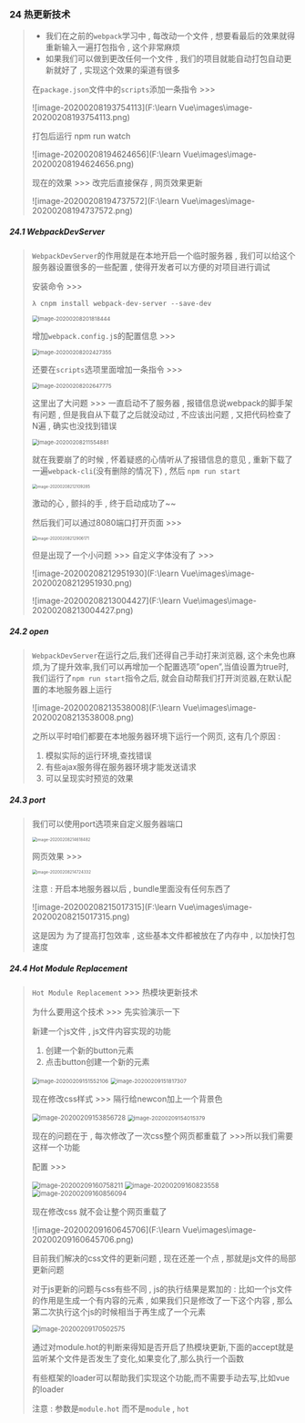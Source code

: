 ### 24 热更新技术

> - 我们在之前的`webpack`学习中 , 每改动一个文件 , 想要看最后的效果就得重新输入一遍打包指令 , 这个非常麻烦
> - 如果我们可以做到更改任何一个文件 , 我们的项目就能自动打包自动更新就好了 , 实现这个效果的渠道有很多
>
> 在`package.json`文件中的`scripts`添加一条指令 >>>
>
> ![image-20200208193754113](F:\learn Vue\images\image-20200208193754113.png)
>
> 打包后运行 npm run watch
>
> ![image-20200208194624656](F:\learn Vue\images\image-20200208194624656.png)
>
> 现在的效果 >>> 改完后直接保存 , 网页效果更新
>
> ![image-20200208194737572](F:\learn Vue\images\image-20200208194737572.png)

##### 24.1 WebpackDevServer

> `WebpackDevServer`的作用就是在本地开启一个临时服务器 , 我们可以给这个服务器设置很多的一些配置 , 使得开发者可以方便的对项目进行调试
>
> 安装命令 >>>
>
> ```nginx
> λ cnpm install webpack-dev-server --save-dev
> ```
>
> <img src="F:\learn Vue\images\image-20200208201818444.png" alt="image-20200208201818444" style="zoom:67%;" />
>
> 增加`webpack.config.j`s的配置信息 >>>
>
> <img src="F:\learn Vue\images\image-20200208202427355.png" alt="image-20200208202427355" style="zoom:67%;" />
>
> 还要在`scripts`选项里面增加一条指令 >>>
>
> <img src="F:\learn Vue\images\image-20200208202647775.png" alt="image-20200208202647775" style="zoom:67%;" />
>
> 这里出了大问题 >>> 一直启动不了服务器 , 报错信息说webpack的脚手架有问题 , 但是我自从下载了之后就没动过 , 不应该出问题 , 又把代码检查了N遍 , 确实也没找到错误 
>
> <img src="F:\learn Vue\images\image-20200208211554881.png" alt="image-20200208211554881" style="zoom:67%;" />
>
> 就在我要崩了的时候 , 怀着疑惑的心情听从了报错信息的意见 , 重新下载了一遍`webpack-cli`(没有删除的情况下) , 然后 `npm run start`
>
> <img src="F:\learn Vue\images\image-20200208212109285.png" alt="image-20200208212109285" style="zoom:50%;" />
>
> 激动的心 , 颤抖的手 , 终于启动成功了~~
>
> 然后我们可以通过8080端口打开页面 >>>
>
> <img src="F:\learn Vue\images\image-20200208212906171.png" alt="image-20200208212906171" style="zoom:50%;" />
>
> 但是出现了一个小问题 >>> 自定义字体没有了 >>> 
>
> ![image-20200208212951930](F:\learn Vue\images\image-20200208212951930.png)
>
> ![image-20200208213004427](F:\learn Vue\images\image-20200208213004427.png)

##### 24.2 open

> `WebpackDevServer`在运行之后,我们还得自己手动打来浏览器, 这个未免也麻烦,为了提升效率,我们可以再增加一个配置选项”open”,当值设置为true时,我们运行了`npm run start`指令之后, 就会自动帮我们打开浏览器,在默认配置的本地服务器上运行
>
> ![image-20200208213538008](F:\learn Vue\images\image-20200208213538008.png)
>
> 之所以平时咱们都要在本地服务器环境下运行一个网页, 这有几个原因 :
>
> 1. 模拟实际的运行环境,查找错误
> 2. 有些ajax服务得在服务器环境才能发送请求
> 3. 可以呈现实时预览的效果

##### 24.3 port

> 我们可以使用port选项来自定义服务器端口
>
> <img src="F:\learn Vue\images\image-20200208214618482.png" alt="image-20200208214618482" style="zoom:50%;" />
>
> 网页效果 >>>
>
> <img src="F:\learn Vue\images\image-20200208214724332.png" alt="image-20200208214724332" style="zoom:50%;" />
>
> 注意 : 开启本地服务器以后 , bundle里面没有任何东西了
>
> ![image-20200208215017315](F:\learn Vue\images\image-20200208215017315.png)
>
> 这是因为 为了提高打包效率 , 这些基本文件都被放在了内存中 , 以加快打包速度

##### 24.4 Hot Module Replacement

> `Hot Module Replacement` >>> 热模块更新技术
>
> 为什么要用这个技术 >>> 先实验演示一下
>
> 新建一个js文件 , js文件内容实现的功能
>
> 1. 创建一个新的button元素
> 2. 点击button创建一个新的元素
>
> <img src="F:\learn Vue\images\image-20200209151552106.png" alt="image-20200209151552106" style="zoom:67%;" />
>
> <img src="F:\learn Vue\images\image-20200209151817307.png" alt="image-20200209151817307" style="zoom:67%;" />
>
> 现在修改css样式 >>> 隔行给newcon加上一个背景色
>
> <img src="F:\learn Vue\images\image-20200209153856728.png" alt="image-20200209153856728" style="zoom: 80%;" />
>
> <img src="F:\learn Vue\images\image-20200209154015379.png" alt="image-20200209154015379" style="zoom:67%;" />
>
> 现在的问题在于 , 每次修改了一次css整个网页都重载了 >>>所以我们需要这样一个功能
>
> 配置 >>>
>
> <img src="F:\learn Vue\images\image-20200209160758211.png" alt="image-20200209160758211" style="zoom:80%;" />
>
> <img src="F:\learn Vue\images\image-20200209160823558.png" alt="image-20200209160823558" style="zoom:80%;" />
>
> <img src="F:\learn Vue\images\image-20200209160856094.png" alt="image-20200209160856094" style="zoom:80%;" />
>
> 现在修改css 就不会让整个网页重载了
>
> ![image-20200209160645706](F:\learn Vue\images\image-20200209160645706.png)
>
> 目前我们解决的css文件的更新问题 , 现在还差一个点 , 那就是js文件的局部更新问题
>
> 对于js更新的问题与css有些不同 , js的执行结果是累加的 : 比如一个js文件的作用是生成一个有内容的元素 , 如果我们只是修改了一下这个内容 , 那么第二次执行这个js的时候相当于再生成了一个元素
>
> <img src="F:\learn Vue\images\image-20200209170502575.png" alt="image-20200209170502575" style="zoom:80%;" />
>
> 通过对module.hot的判断来得知是否开启了热模块更新,下面的accept就是监听某个文件是否发生了变化,如果变化了,那么执行一个函数
>
> 有些框架的loader可以帮助我们实现这个功能,而不需要手动去写,比如vue的loader
>
> 注意 : 参数是`module.hot` 而不是`module` , `hot`

